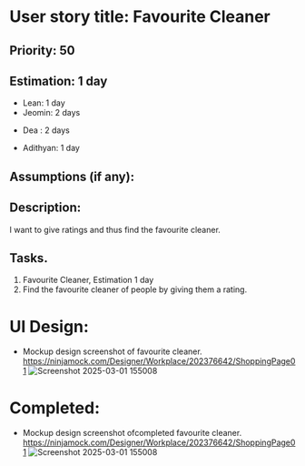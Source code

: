 # User story title: Favourite Cleaner

## Priority: 50

## Estimation: 1 day
* Lean: 1 day 
* Jeomin: 2 days
- Dea : 2 days
* Adithyan: 1 day

## Assumptions (if any):

## Description: 
I want to give ratings and thus find the favourite cleaner.

## Tasks.

1. Favourite Cleaner, Estimation 1 day
2. Find the favourite cleaner of people by giving them a rating.


# UI Design:
* Mockup design screenshot of favourite cleaner. https://ninjamock.com/Designer/Workplace/202376642/ShoppingPage01
  ![Screenshot 2025-03-01 155008](https://github.com/user-attachments/assets/ee0c9d2f-a019-4869-8949-a9f7b88cb2fb)


# Completed:
*  Mockup design screenshot ofcompleted favourite cleaner. https://ninjamock.com/Designer/Workplace/202376642/ShoppingPage01
  ![Screenshot 2025-03-01 155008](https://github.com/user-attachments/assets/ee0c9d2f-a019-4869-8949-a9f7b88cb2fb)

